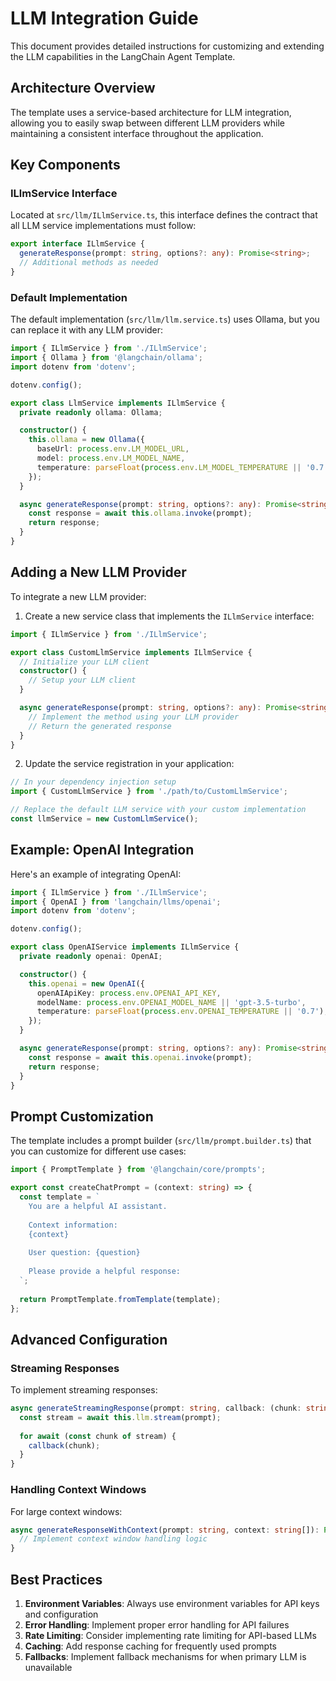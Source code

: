 # LLM Integration Guide

This document provides detailed instructions for customizing and extending the LLM capabilities in the LangChain Agent Template.

## Architecture Overview

The template uses a service-based architecture for LLM integration, allowing you to easily swap between different LLM providers while maintaining a consistent interface throughout the application.

## Key Components

### ILlmService Interface

Located at `src/llm/ILlmService.ts`, this interface defines the contract that all LLM service implementations must follow:

```typescript
export interface ILlmService {
  generateResponse(prompt: string, options?: any): Promise<string>;
  // Additional methods as needed
}
```

### Default Implementation

The default implementation (`src/llm/llm.service.ts`) uses Ollama, but you can replace it with any LLM provider:

```typescript
import { ILlmService } from './ILlmService';
import { Ollama } from '@langchain/ollama';
import dotenv from 'dotenv';

dotenv.config();

export class LlmService implements ILlmService {
  private readonly ollama: Ollama;

  constructor() {
    this.ollama = new Ollama({
      baseUrl: process.env.LM_MODEL_URL,
      model: process.env.LM_MODEL_NAME,
      temperature: parseFloat(process.env.LM_MODEL_TEMPERATURE || '0.7'),
    });
  }

  async generateResponse(prompt: string, options?: any): Promise<string> {
    const response = await this.ollama.invoke(prompt);
    return response;
  }
}
```

## Adding a New LLM Provider

To integrate a new LLM provider:

1. Create a new service class that implements the `ILlmService` interface:

```typescript
import { ILlmService } from './ILlmService';

export class CustomLlmService implements ILlmService {
  // Initialize your LLM client
  constructor() {
    // Setup your LLM client
  }

  async generateResponse(prompt: string, options?: any): Promise<string> {
    // Implement the method using your LLM provider
    // Return the generated response
  }
}
```

2. Update the service registration in your application:

```typescript
// In your dependency injection setup
import { CustomLlmService } from './path/to/CustomLlmService';

// Replace the default LLM service with your custom implementation
const llmService = new CustomLlmService();
```

## Example: OpenAI Integration

Here's an example of integrating OpenAI:

```typescript
import { ILlmService } from './ILlmService';
import { OpenAI } from 'langchain/llms/openai';
import dotenv from 'dotenv';

dotenv.config();

export class OpenAIService implements ILlmService {
  private readonly openai: OpenAI;

  constructor() {
    this.openai = new OpenAI({
      openAIApiKey: process.env.OPENAI_API_KEY,
      modelName: process.env.OPENAI_MODEL_NAME || 'gpt-3.5-turbo',
      temperature: parseFloat(process.env.OPENAI_TEMPERATURE || '0.7'),
    });
  }

  async generateResponse(prompt: string, options?: any): Promise<string> {
    const response = await this.openai.invoke(prompt);
    return response;
  }
}
```

## Prompt Customization

The template includes a prompt builder (`src/llm/prompt.builder.ts`) that you can customize for different use cases:

```typescript
import { PromptTemplate } from '@langchain/core/prompts';

export const createChatPrompt = (context: string) => {
  const template = `
    You are a helpful AI assistant.
    
    Context information:
    {context}
    
    User question: {question}
    
    Please provide a helpful response:
  `;
  
  return PromptTemplate.fromTemplate(template);
};
```

## Advanced Configuration

### Streaming Responses

To implement streaming responses:

```typescript
async generateStreamingResponse(prompt: string, callback: (chunk: string) => void): Promise<void> {
  const stream = await this.llm.stream(prompt);
  
  for await (const chunk of stream) {
    callback(chunk);
  }
}
```

### Handling Context Windows

For large context windows:

```typescript
async generateResponseWithContext(prompt: string, context: string[]): Promise<string> {
  // Implement context window handling logic
}
```

## Best Practices

1. **Environment Variables**: Always use environment variables for API keys and configuration
2. **Error Handling**: Implement proper error handling for API failures
3. **Rate Limiting**: Consider implementing rate limiting for API-based LLMs
4. **Caching**: Add response caching for frequently used prompts
5. **Fallbacks**: Implement fallback mechanisms for when primary LLM is unavailable 